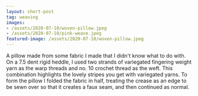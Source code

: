 ```yaml
---
layout: short-post
tag: weaving
images:
- /assets/2020-07-10/woven-pillow.jpeg
- /assets/2020-07-10/pink-weave.jpeg
featured-image: /assets/2020-07-10/woven-pillow.jpeg
---
```

A pillow made from some fabric I made that I didn't know what to do with<!--more-->. On a 7.5 dent rigid heddle, I used two strands of variegated fingering weight yarn as the warp threads and no. 10 crochet thread as the weft. This combination highlights the lovely stripes you get with variegated yarns. To form the pillow I folded the fabric in half, treating the crease as an edge to be sewn over so that it creates a faux seam, and then continued as normal. 